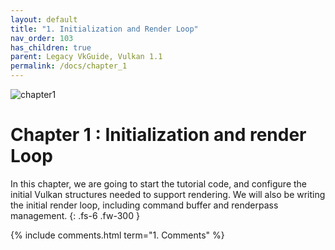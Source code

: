 ```yaml
---
layout: default
title: "1. Initialization and Render Loop"
nav_order: 103
has_children: true
parent: Legacy VkGuide, Vulkan 1.1
permalink: /docs/chapter_1
---
```

![chapter1]({{site.baseurl}}/diagrams/chapter1.png)
# Chapter 1 : Initialization and render Loop

In this chapter, we are going to start the tutorial code, and configure the initial Vulkan structures needed to support rendering.
We will also be writing the initial render loop, including command buffer and renderpass management.
{: .fs-6 .fw-300 }


{% include comments.html term="1. Comments" %}
